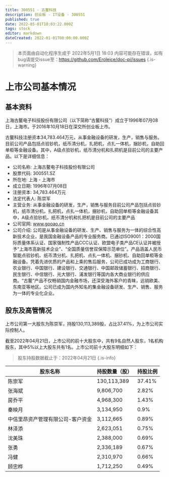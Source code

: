 ```yaml
---
title: 300551 - 古鳌科技
description: 创业板 - IT设备 - 300551
published: true
date: 2022-05-01T18:03:22.000Z
tags: stock
editor: markdown
dateCreated: 2022-01-01T00:00:00.000Z
---
```


> 本页面由自动化程序生成于 2022年5月1日 18:03
> 内容可能存在错误，如有bug请提交issue至：https://github.com/Eroleice/doc-pi/issues
{.is-warning}

# 上市公司基本情况

## 基本资料

上海古鳌电子科技股份有限公司（以下简称“古鳌科技”）成立于1996年07月08日，上海市。于2016年10月18日在深交所创业板上市。

古鳌科技注册资本34,783.464万元，从事金融设备的研发，生产，销售与服务。目前公司产品包括点验钞机，纸币清分机，扎把机，点扎一体机，捆钞机，自助回单柜等金融设备。其中，A级点验钞机，纸币清分机和扎把机是目前公司的主要产品。以下是详细信息：

- 公司名称: 上海古鳌电子科技股份有限公司
- 股票代码: 300551.SZ
- 所在地: 上海 - 上海市
- 成立日期: 1996年07月08日
- 注册资本: 34,783.464万元
- 法定代表人: 陈崇军
- 主营业务: 从事金融设备的研发，生产，销售与服务目前公司产品包括点验钞机，纸币清分机，扎把机，点扎一体机，捆钞机，自助回单柜等金融设备其中，A级点验钞机，纸币清分机和扎把机是目前公司的主要产品
- 公司官网: www.gooao.cn
- 公司介绍: 公司是从事金融设备的研发、生产、销售与服务为一体的综合性高新技术企业，是我国金融设备产品的专业服务商。已通过ISO9001：2000国际质量体系认证、国家强制性产品CCC认证、欧盟电子类产品CE认证并被授予“上海市高新技术企业”、“全国质量信誉双保障示范单位”。产品涵盖人民币智能点验钞机、纸币清分机、扎把机、点扎一体机、捆钞机、自助回单柜等金融设备。凭着先进优质的产品和上乘的售后服务，公司已成功成为工商银行、农业银行、中国银行、建设银行、交通银行、中国邮政储蓄银行、招商银行、民生银行、中信银行、光大银行、浦发银行等国内各大商业银行的供应商。“古鳌”产品不仅畅销国内金融市场，还深受海外客户的青睐，远销欧美、东南亚等地区。公司已成为国内外知名的集金融设备研发、生产、销售、服务为一体的专业化企业。


## 股东及高管情况

上市公司第一大股东为陈崇军，持股130,113,389股，占比37.41%，为上市公司实际控制人。

截至2022年04月21日，上市公司的前十大股东中，共有9名自然人股东，1名机构股东，其中5%以上大股东共有1名。上市公司前十大股东明细如下：

> 股东持股数据截止于：2022年04月21日
{.is-info}

| 股东名称 | 持股数量（股） | 持股比例 |
| --- | --- | --- |
| 陈崇军 | 130,113,389 | 37.41% |
| 张海斌 | 9,806,700 | 2.82% |
| 房乔平 | 4,968,300 | 1.43% |
| 秦映月 | 3,134,950 | 0.9% |
| 中信里昂资产管理有限公司-客户资金 | 3,112,665 | 0.89% |
| 林泽添 | 2,623,051 | 0.75% |
| 沈美珠 | 2,388,000 | 0.69% |
| 张勇 | 2,336,189 | 0.67% |
| 冯健 | 2,310,970 | 0.66% |
| 顾忠桦 | 1,712,250 | 0.49% |




